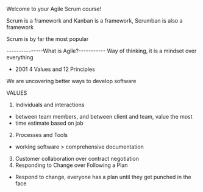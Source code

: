 Welcome to your Agile Scrum course!

Scrum is a framework and Kanban is a framework, Scrumban is also a framework

Scrum is by far the most popular

---------------What is Agile?-----------
Way of thinking, it is a mindset over everything
- 2001
4 Values and 12 Principles

We are uncovering better ways to develop software 

VALUES
1. Individuals and interactions 
- between team members, and between client and team, value the most
- time estimate based on job
2. Processes and Tools
- working software > comprehensive documentation 
3. Customer collaboration over contract negotiation
4. Responding to Change over Following a Plan
- Respond to change, everyone has a plan until they get punched in the face
